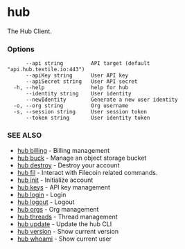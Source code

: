 # hub

The Hub Client.

### Options

```
      --api string         API target (default "api.hub.textile.io:443")
      --apiKey string      User API key
      --apiSecret string   User API secret
  -h, --help               help for hub
      --identity string    User identity
      --newIdentity        Generate a new user identity
  -o, --org string         Org username
  -s, --session string     User session token
      --token string       User identity token
```

### SEE ALSO

* [hub billing](hub_billing.md)	 - Billing management
* [hub buck](hub_buck.md)	 - Manage an object storage bucket
* [hub destroy](hub_destroy.md)	 - Destroy your account
* [hub fil](hub_fil.md)	 - Interact with Filecoin related commands.
* [hub init](hub_init.md)	 - Initialize account
* [hub keys](hub_keys.md)	 - API key management
* [hub login](hub_login.md)	 - Login
* [hub logout](hub_logout.md)	 - Logout
* [hub orgs](hub_orgs.md)	 - Org management
* [hub threads](hub_threads.md)	 - Thread management
* [hub update](hub_update.md)	 - Update the hub CLI
* [hub version](hub_version.md)	 - Show current version
* [hub whoami](hub_whoami.md)	 - Show current user
